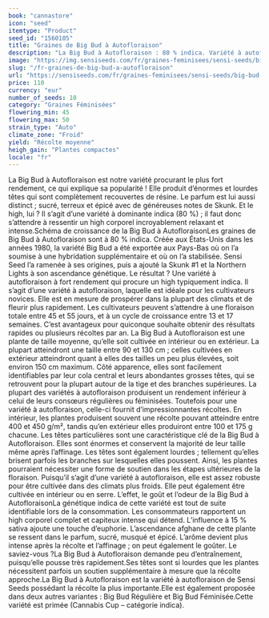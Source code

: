 ```yaml
---
book: "cannastore"
icon: "seed"
itemtype: "Product"
seed_id: "1560105"
title: "Graines de Big Bud à Autofloraison"
description: "La Big Bud à Autofloraison : 80 % indica. Variété à autofloraison ; rendement le plus élevé de Sensi Seed. High : corporel, puissant et relaxant."
image: "https://img.sensiseeds.com/fr/graines-feminisees/sensi-seeds/big-bud-automatic-image.png"
slug: "/fr-graines-de-big-bud-a-autofloraison"
url: "https://sensiseeds.com/fr/graines-feminisees/sensi-seeds/big-bud-automatic?a_aid=cannastore"
price: 110
currency: "eur"
number_of_seeds: 10
category: "Graines Féminisées"
flowering_min: 45
flowering_max: 50
strain_type: "Auto"
climate_zone: "Froid"
yield: "Récolte moyenne"
heigh_gain: "Plantes compactes"
locale: "fr"
---
```

La Big Bud à Autofloraison est notre variété procurant le plus fort rendement, ce qui explique sa popularité ! Elle produit d’énormes et lourdes têtes qui sont complètement recouvertes de résine. Le parfum est lui aussi distinct ; sucré, terreux et épicé avec de généreuses notes de Skunk. Et le high, lui ? Il s’agit d’une variété à dominante indica (80 %) ; il faut donc s’attendre à ressentir un high corporel incroyablement relaxant et intense.Schéma de croissance de la Big Bud à AutofloraisonLes graines de Big Bud à Autofloraison sont à 80 % indica. Créée aux États-Unis dans les années 1980, la variété Big Bud a été exportée aux Pays-Bas où on l’a soumise à une hybridation supplémentaire et où on l’a stabilisée. Sensi Seed l’a ramenée à ses origines, puis a ajouté la Skunk #1 et la Northern Lights à son ascendance génétique. Le résultat ? Une variété à autofloraison à fort rendement qui procure un high typiquement indica. Il s’agit d’une variété à autofloraison, laquelle est idéale pour les cultivateurs novices. Elle est en mesure de prospérer dans la plupart des climats et de fleurir plus rapidement. Les cultivateurs peuvent s’attendre à une floraison totale entre 45 et 55 jours, et à un cycle de croissance entre 13 et 17 semaines. C’est avantageux pour quiconque souhaite obtenir des résultats rapides ou plusieurs récoltes par an. La Big Bud à Autofloraison est une plante de taille moyenne, qu’elle soit cultivée en intérieur ou en extérieur. La plupart atteindront une taille entre 90 et 130 cm ; celles cultivées en extérieur atteindront quant à elles des tailles un peu plus élevées, soit environ 150 cm maximum. Côté apparence, elles sont facilement identifiables par leur cola central et leurs abondantes grosses têtes, qui se retrouvent pour la plupart autour de la tige et des branches supérieures. La plupart des variétés à autofloraison produisent un rendement inférieur à celui de leurs consœurs régulières ou féminisées. Toutefois pour une variété à autofloraison, celle-ci fournit d’impressionnantes récoltes. En intérieur, les plantes produisent souvent une récolte pouvant atteindre entre 400 et 450 g/m², tandis qu’en extérieur elles produiront entre 100 et 175 g chacune. Les têtes particulières sont une caractéristique clé de la Big Bud à Autofloraison. Elles sont énormes et conservent la majorité de leur taille même après l’affinage. Les têtes sont également lourdes ; tellement qu’elles brisent parfois les branches sur lesquelles elles poussent. Ainsi, les plantes pourraient nécessiter une forme de soutien dans les étapes ultérieures de la floraison. Puisqu’il s’agit d’une variété à autofloraison, elle est assez robuste pour être cultivée dans des climats plus froids. Elle peut également être cultivée en intérieur ou en serre. L’effet, le goût et l’odeur de la Big Bud à AutofloraisonLa génétique indica de cette variété est tout de suite identifiable lors de la consommation. Les consommateurs rapportent un high corporel complet et capiteux intense qui détend. L’influence à 15 % sativa ajoute une touche d’euphorie. L’ascendance afghane de cette plante se ressent dans le parfum, sucré, musqué et épicé. L’arôme devient plus intense après la récolte et l’affinage ; on peut également le goûter. Le saviez-vous ?La Big Bud à Autofloraison demande peu d’entraînement, puisqu’elle pousse très rapidement.Ses têtes sont si lourdes que les plantes nécessitent parfois un soutien supplémentaire à mesure que la récolte approche.La Big Bud à Autofloraison est la variété à autofloraison de Sensi Seeds possédant la récolte la plus importante.Elle est également proposée dans deux autres variantes : Big Bud Régulière et Big Bud Féminisée.Cette variété est primée (Cannabis Cup – catégorie indica).
